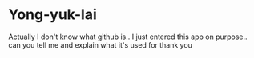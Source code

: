 # Yong-yuk-lai
Actually I don't know what github is.. I just entered this app on purpose.. can you tell me and explain what it's used for thank you
